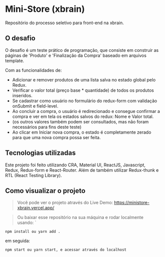 # Mini-Store (xbrain)
  Repositório do processo seletivo para front-end na xbrain.

## O desafio
  O desafio é um teste prático de programação, que consiste em construir as páginas de 
  'Produto' e 'Finalização da Compra' baseado em arquivos template.

  Com as funcionalidades de:
  - Adicionar e remover produtos de uma lista salva no estado global pelo Redux.
  - Verificar o valor total (preço base * quantidade) de todos os produtos inseridos.
  - Se cadastrar como usuário no formulário do redux-form com validação onSubmit e field-level.
  - Ao concluir a compra, o usuário é redirecionado e consegue confirmar a compra e ver em tela os estados salvos do redux: Nome e Valor total.
  - (os outros valores também podem ser consultados, mas não foram necessários para fins deste teste)
  - Ao clicar em Iniciar nova compra, o estado é completamente zerado para que uma nova compra possa ser feita.

## Tecnologias utilizadas
  Este projeto foi feito utilizando CRA,
  Material UI, ReactJS, Javascript, Redux, Redux-form e React-Router.
  Além de também utilizar Redux-thunk e RTL (React Testing Library).

## Como visualizar o projeto
> Você pode ver o projeto através do Live Demo: https://ministore-xbrain.vercel.app/

> Ou baixar esse repositório na sua máquina e rodar localmente usando: `
```
npm install ou yarn add .
```
em seguida:
```
npm start ou yarn start, e acessar através do localhost
```